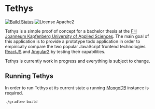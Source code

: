 # Tethys
[![Build Status](https://travis-ci.org/fridayy/tethys.svg?branch=master)](https://travis-ci.org/fridayy/tethys) ![License Apache2](https://go-shields.herokuapp.com/license-apache2-blue.png)

Tethys is a simple proof of concept for a bachelor thesis at the [FH Joanneum Kapfenberg University of Applied Sciences](http://www.fh-joanneum.at).
The main goal of this application is to provide a prototype todo application in order to empirically compare the two popular JavaScript frontend technologies
[ReactJS](https://facebook.github.io/react/) and [Angular2](https://angular.io/) by testing their capabilities.

Tethys is currently work in progress and everything is subject to change.

## Running Tethys

In order to run Tethys at its current state a running [MongoDB](https://www.mongodb.com/) instance is required.
```sh
./gradlew build
```